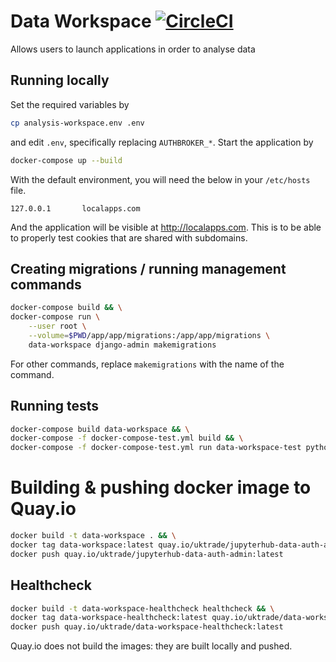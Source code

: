 # Data Workspace [![CircleCI](https://circleci.com/gh/uktrade/data-workspace.svg?style=svg)](https://circleci.com/gh/uktrade/data-workspace)

Allows users to launch applications in order to analyse data


## Running locally

Set the required variables by

```bash
cp analysis-workspace.env .env
```

and edit `.env`, specifically replacing `AUTHBROKER_*`. Start the application by

```bash
docker-compose up --build
```

With the default environment, you will need the below in your `/etc/hosts` file.

```
127.0.0.1       localapps.com
```

And the application will be visible at http://localapps.com. This is to be able to properly test cookies that are shared with subdomains.


## Creating migrations / running management commands

```bash
docker-compose build && \
docker-compose run \
    --user root \
    --volume=$PWD/app/app/migrations:/app/app/migrations \
    data-workspace django-admin makemigrations
```

For other commands, replace `makemigrations` with the name of the command.


## Running tests

```bash
docker-compose build data-workspace && \
docker-compose -f docker-compose-test.yml build && \
docker-compose -f docker-compose-test.yml run data-workspace-test python3 -m unittest test.test
```


# Building & pushing docker image to Quay.io

```bash
docker build -t data-workspace . && \
docker tag data-workspace:latest quay.io/uktrade/jupyterhub-data-auth-admin:latest && \
docker push quay.io/uktrade/jupyterhub-data-auth-admin:latest
```


## Healthcheck

```bash
docker build -t data-workspace-healthcheck healthcheck && \
docker tag data-workspace-healthcheck:latest quay.io/uktrade/data-workspace-healthcheck:latest && \
docker push quay.io/uktrade/data-workspace-healthcheck:latest
```

Quay.io does not build the images: they are built locally and pushed.
